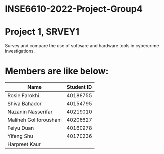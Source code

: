 # INSE6610-2022-Project-Group4


# Project 1, SRVEY1
Survey and compare the use of software and hardware tools in cybercrime investigations.

# Members are like below:

|Name | Student ID |
|----|----|
|Rosie Farokhi | 40188755 |
|Shiva Bahador | 40154795 |
|Nazanin Nasserifar | 40219010 |
|Maliheh Goliforoushani | 40206627 |
|Feiyu Duan | 40160978 |
|Yifeng Shu | 40170236 |
|Harpreet Kaur| |
